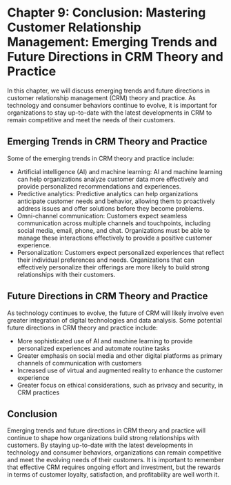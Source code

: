 Chapter 9: Conclusion: Mastering Customer Relationship Management: Emerging Trends and Future Directions in CRM Theory and Practice
===================================================================================================================================

In this chapter, we will discuss emerging trends and future directions in customer relationship management (CRM) theory and practice. As technology and consumer behaviors continue to evolve, it is important for organizations to stay up-to-date with the latest developments in CRM to remain competitive and meet the needs of their customers.

Emerging Trends in CRM Theory and Practice
------------------------------------------

Some of the emerging trends in CRM theory and practice include:

* Artificial intelligence (AI) and machine learning: AI and machine learning can help organizations analyze customer data more effectively and provide personalized recommendations and experiences.
* Predictive analytics: Predictive analytics can help organizations anticipate customer needs and behavior, allowing them to proactively address issues and offer solutions before they become problems.
* Omni-channel communication: Customers expect seamless communication across multiple channels and touchpoints, including social media, email, phone, and chat. Organizations must be able to manage these interactions effectively to provide a positive customer experience.
* Personalization: Customers expect personalized experiences that reflect their individual preferences and needs. Organizations that can effectively personalize their offerings are more likely to build strong relationships with their customers.

Future Directions in CRM Theory and Practice
--------------------------------------------

As technology continues to evolve, the future of CRM will likely involve even greater integration of digital technologies and data analysis. Some potential future directions in CRM theory and practice include:

* More sophisticated use of AI and machine learning to provide personalized experiences and automate routine tasks
* Greater emphasis on social media and other digital platforms as primary channels of communication with customers
* Increased use of virtual and augmented reality to enhance the customer experience
* Greater focus on ethical considerations, such as privacy and security, in CRM practices

Conclusion
----------

Emerging trends and future directions in CRM theory and practice will continue to shape how organizations build strong relationships with customers. By staying up-to-date with the latest developments in technology and consumer behaviors, organizations can remain competitive and meet the evolving needs of their customers. It is important to remember that effective CRM requires ongoing effort and investment, but the rewards in terms of customer loyalty, satisfaction, and profitability are well worth it.
